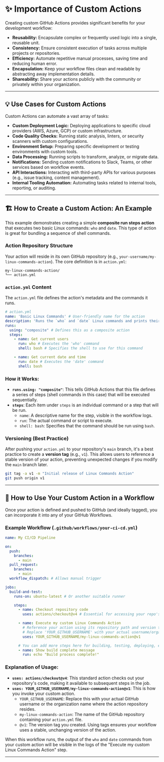 # ✨ Importance of Custom Actions

Creating custom GitHub Actions provides significant benefits for your development workflow:

  * **Reusability:** Encapsulate complex or frequently used logic into a single, reusable unit.
  * **Consistency:** Ensure consistent execution of tasks across multiple projects or repositories.
  * **Efficiency:** Automate repetitive manual processes, saving time and reducing human error.
  * **Encapsulation:** Keep your workflow files clean and readable by abstracting away implementation details.
  * **Shareability:** Share your actions publicly with the community or privately within your organization.

-----

## 💡 Use Cases for Custom Actions

Custom Actions can automate a vast array of tasks:

  * **Custom Deployment Logic:** Deploying applications to specific cloud providers (AWS, Azure, GCP) or custom infrastructure.
  * **Code Quality Checks:** Running static analysis, linters, or security scanners with custom configurations.
  * **Environment Setup:** Preparing specific development or testing environments with custom tools.
  * **Data Processing:** Running scripts to transform, analyze, or migrate data.
  * **Notifications:** Sending custom notifications to Slack, Teams, or other services based on workflow events.
  * **API Interactions:** Interacting with third-party APIs for various purposes (e.g., issue tracking, content management).
  * **Internal Tooling Automation:** Automating tasks related to internal tools, reporting, or auditing.

-----

## 🏗️ How to Create a Custom Action: An Example

This example demonstrates creating a simple **composite run steps action** that executes two basic Linux commands: `who` and `date`. This type of action is great for bundling a sequence of shell commands.

### Action Repository Structure

Your action will reside in its own GitHub repository (e.g., `your-username/my-linux-commands-action`). The core definition is in `action.yml`:

```
my-linux-commands-action/
└── action.yml
```

### `action.yml` Content

The `action.yml` file defines the action's metadata and the commands it runs.

```yaml
# action.yml
name: 'Basic Linux Commands' # User-friendly name for the action
description: 'Runs the `who` and `date` Linux commands and prints their output.'
runs:
  using: "composite" # Defines this as a composite action
  steps:
    - name: Get current users
      run: who # Executes the 'who' command
      shell: bash # Specifies the shell to use for this command

    - name: Get current date and time
      run: date # Executes the 'date' command
      shell: bash
```

### How it Works:

  * **`runs.using: "composite"`**: This tells GitHub Actions that this file defines a series of steps (shell commands in this case) that will be executed sequentially.
  * **`steps`**: Each item under `steps` is an individual command or a step that will be run.
      * `name`: A descriptive name for the step, visible in the workflow logs.
      * `run`: The actual command or script to execute.
      * `shell: bash`: Specifies that the command should be run using `bash`.

### Versioning (Best Practice)

After pushing your `action.yml` to your repository's `main` branch, it's a best practice to create a **version tag** (e.g., `v1`). This allows users to reference a stable version of your action, preventing unexpected changes if you modify the `main` branch later.

```bash
git tag -a v1 -m "Initial release of Linux Commands Action"
git push origin v1
```

-----

## 🚀 How to Use Your Custom Action in a Workflow

Once your action is defined and pushed to GitHub (and ideally tagged), you can incorporate it into any of your GitHub Workflows.

### Example Workflow (`.github/workflows/your-ci-cd.yml`)

```yaml
name: My CI/CD Pipeline

on:
  push:
    branches:
      - main
  pull_request:
    branches:
      - main
  workflow_dispatch: # Allows manual trigger

jobs:
  build-and-test:
    runs-on: ubuntu-latest # Or another suitable runner

    steps:
      - name: Checkout repository code
        uses: actions/checkout@v4 # Essential for accessing your repo's code

      - name: Execute my custom Linux Commands Action
        # Reference your action using its repository path and version tag
        # Replace 'YOUR_GITHUB_USERNAME' with your actual username/organization name
        uses: YOUR_GITHUB_USERNAME/my-linux-commands-action@v1

      # You can add more steps here for building, testing, deploying, etc.
      - name: Show build complete message
        run: echo "Build process complete!"
```

### Explanation of Usage:

  * **`uses: actions/checkout@v4`**: This standard action checks out your repository's code, making it available to subsequent steps in the job.
  * **`uses: YOUR_GITHUB_USERNAME/my-linux-commands-action@v1`**: This is how you invoke your custom action.
      * `YOUR_GITHUB_USERNAME`: Replace this with your actual GitHub username or the organization name where the action repository resides.
      * `my-linux-commands-action`: The name of the GitHub repository containing your `action.yml` file.
      * `@v1`: The version tag you created. Using tags ensures your workflow uses a stable, unchanging version of the action.

When this workflow runs, the output of the `who` and `date` commands from your custom action will be visible in the logs of the "Execute my custom Linux Commands Action" step.

-----
